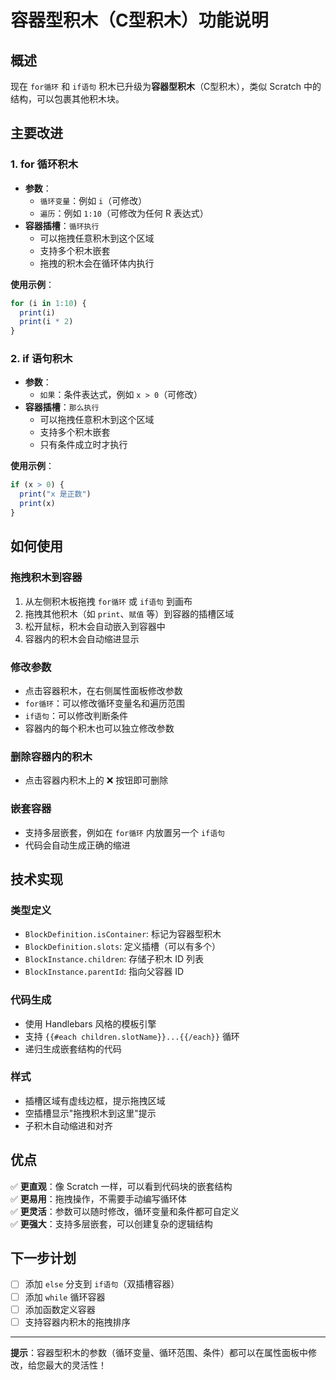 # 容器型积木（C型积木）功能说明

## 概述

现在 `for循环` 和 `if语句` 积木已升级为**容器型积木**（C型积木），类似 Scratch 中的结构，可以包裹其他积木块。

## 主要改进

### 1. **for 循环积木**
- **参数**：
  - `循环变量`：例如 `i`（可修改）
  - `遍历`：例如 `1:10`（可修改为任何 R 表达式）
- **容器插槽**：`循环执行`
  - 可以拖拽任意积木到这个区域
  - 支持多个积木嵌套
  - 拖拽的积木会在循环体内执行

**使用示例**：
```r
for (i in 1:10) {
  print(i)
  print(i * 2)
}
```

### 2. **if 语句积木**
- **参数**：
  - `如果`：条件表达式，例如 `x > 0`（可修改）
- **容器插槽**：`那么执行`
  - 可以拖拽任意积木到这个区域
  - 支持多个积木嵌套
  - 只有条件成立时才执行

**使用示例**：
```r
if (x > 0) {
  print("x 是正数")
  print(x)
}
```

## 如何使用

### 拖拽积木到容器
1. 从左侧积木板拖拽 `for循环` 或 `if语句` 到画布
2. 拖拽其他积木（如 `print`、`赋值` 等）到容器的插槽区域
3. 松开鼠标，积木会自动嵌入到容器中
4. 容器内的积木会自动缩进显示

### 修改参数
- 点击容器积木，在右侧属性面板修改参数
- `for循环`：可以修改循环变量名和遍历范围
- `if语句`：可以修改判断条件
- 容器内的每个积木也可以独立修改参数

### 删除容器内的积木
- 点击容器内积木上的 ❌ 按钮即可删除

### 嵌套容器
- 支持多层嵌套，例如在 `for循环` 内放置另一个 `if语句`
- 代码会自动生成正确的缩进

## 技术实现

### 类型定义
- `BlockDefinition.isContainer`: 标记为容器型积木
- `BlockDefinition.slots`: 定义插槽（可以有多个）
- `BlockInstance.children`: 存储子积木 ID 列表
- `BlockInstance.parentId`: 指向父容器 ID

### 代码生成
- 使用 Handlebars 风格的模板引擎
- 支持 `{{#each children.slotName}}...{{/each}}` 循环
- 递归生成嵌套结构的代码

### 样式
- 插槽区域有虚线边框，提示拖拽区域
- 空插槽显示"拖拽积木到这里"提示
- 子积木自动缩进和对齐

## 优点

✅ **更直观**：像 Scratch 一样，可以看到代码块的嵌套结构  
✅ **更易用**：拖拽操作，不需要手动编写循环体  
✅ **更灵活**：参数可以随时修改，循环变量和条件都可自定义  
✅ **更强大**：支持多层嵌套，可以创建复杂的逻辑结构  

## 下一步计划

- [ ] 添加 `else` 分支到 `if语句`（双插槽容器）
- [ ] 添加 `while` 循环容器
- [ ] 添加函数定义容器
- [ ] 支持容器内积木的拖拽排序

---

**提示**：容器型积木的参数（循环变量、循环范围、条件）都可以在属性面板中修改，给您最大的灵活性！

